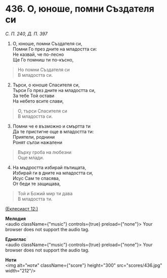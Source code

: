 # 436. О, юноше, помни Създателя си  

*С. П. 240, Д. П. 397*  

1. О, юноше, помни Създателя си,  
Помни Го през дните на младостта си:  
Не казвай, че по-лесно  
Ще Го помниш ти по-късно,  

> Но помни Създателя си  
> В младостта си.  

2. Търси, о юноше Спасителя си,  
Търси Го през дните на младостта си,  
За тебе Той остави  
На небето всите слави,  

> О, търси Спасителя си  
> В младостта си.  

3. Помни че е възможно и смъртта ти  
Да те пристигне още в младостта ти:  
Приятели, роднини  
Ронят сълзи нажалени  

> Върху гроба на любезни  
> Още млади.  

4. На мъдростта избирай пътищата,  
Избирай ги в дните на младостта си,  
Исус Сам те спасява,  
От беди те защищава,  

> Той и Божий мир ти дава  
> В младостта ти.  

[(Еклесиаст 12:)](http://biblia.bg/index.php?k=21&g=12&s=)  

__Мелодия__  
<audio className={"music"} controls={true} preload={"none"}><source src="mp3/436.mp3" type="audio/mpeg"/>
Your browser does not support the audio tag.
</audio>  

__Едноглас__  
<audio className={"music"} controls={true} preload={"none"}><source src="transp/436.mp3" type="audio/mpeg"/>
Your browser does not support the audio tag.
</audio>  

__Ноти__  
<img alt="ноти" className={"score"} height="300" src="scores/436.jpg" width="212"/>
